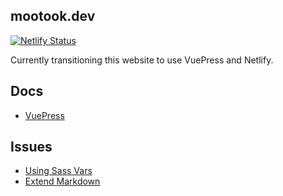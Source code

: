 ## mootook.dev

[![Netlify Status](https://api.netlify.com/api/v1/badges/44530cec-458d-489c-ab01-782b6112c623/deploy-status)](https://app.netlify.com/sites/mootookdev/deploys)


Currently transitioning this website to use VuePress and Netlify.

## Docs

- [VuePress](https://vuepress2.netlify.app/)

## Issues

- [Using Sass Vars](https://github.com/vuejs/vuepress/issues/2148)
- [Extend Markdown](https://stackoverflow.com/questions/55046233/how-to-change-content-of-vuepress-page-via-plugin)